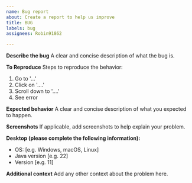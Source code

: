```yaml
---
name: Bug report
about: Create a report to help us improve
title: BUG
labels: bug
assignees: Robin91862

---
```


**Describe the bug**
A clear and concise description of what the bug is.

**To Reproduce**
Steps to reproduce the behavior:
1. Go to '...'
2. Click on '....'
3. Scroll down to '....'
4. See error

**Expected behavior**
A clear and concise description of what you expected to happen.

**Screenshots**
If applicable, add screenshots to help explain your problem.

**Desktop (please complete the following information):**
 - OS: [e.g. Windows, macOS, Linux]
 - Java version [e.g. 22]
 - Version [e.g. 11]

**Additional context**
Add any other context about the problem here.
